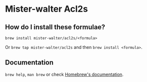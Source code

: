 # Mister-walter Acl2s

## How do I install these formulae?

`brew install mister-walter/acl2s/<formula>`

Or `brew tap mister-walter/acl2s` and then `brew install <formula>`.

## Documentation

`brew help`, `man brew` or check [Homebrew's documentation](https://docs.brew.sh).
